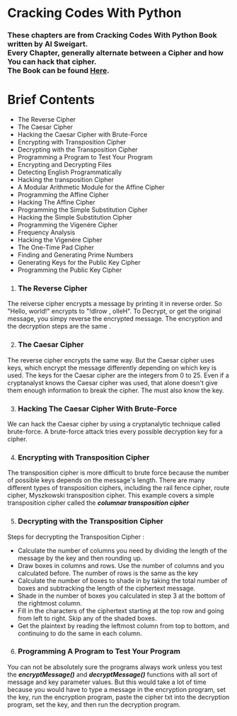 # Cracking Codes With Python
### These chapters are from Cracking Codes With Python Book written by Al Sweigart. <br>Every Chapter, generally alternate between a Cipher and how You can hack that cipher. <br>The Book can be found [Here](https://nostarch.com/crackingcodes).

# Brief Contents
- The Reverse Cipher
- The Caesar Cipher
- Hacking the Caesar Cipher with Brute-Force
- Encrypting with Transposition Cipher
- Decrypting with the Transposition Cipher
- Programming a Program to Test Your Program
- Encrypting and Decrypting Files
- Detecting English Programmatically
- Hacking the transposition Cipher
- A Modular Arithmetic Module for the Affine Cipher
- Programming the Affine Cipher
- Hacking The Affine Cipher
- Programming the Simple Substitution Cipher
- Hacking the Simple Substitution Cipher
- Programming the Vigenére Cipher
- Frequency Analysis
- Hacking the Vigenére Cipher
- The One-Time Pad Cipher
- Finding and Generating Prime Numbers
- Generating Keys for the Public Key Cipher
- Programming the Public Key Cipher

1) ### The Reverse Cipher
The reiverse cipher encrypts a message by printing it in reverse order. So "Hello, world!" encrypts to "!dlrow , olleH". To Decrypt, or get the original message, you simpy reverse the encrypted message. The encryption and the decryption steps are the same .

2) ### The Caesar Cipher
The reverse cipher encrypts the same way. But the Caesar cipher uses keys, which encrypt the message differently depending on which key is used. The keys for the Caesar cipher are the integers from 0 to 25. Even if a cryptanalyst knows the Caesar cipher was used, that alone doesn't give them enough information to break the cipher. The must also know the key.

3) ### Hacking The Caesar Cipher With Brute-Force
We can hack the Caesar cipher by using a cryptanalytic technique called brute-force. A brute-force attack tries every possible decryption key for a cipher.

4) ### Encrypting with Transposition Cipher
The transposition cipher is more difficult to brute force because the number of possible keys depends on the message's length. There are many different types of transposition ciphers, including the rail fence cipher, route cipher, Myszkowski transposition cipher. This example covers a simple transposition cipher called the ***columnar transposition cipher***

5) ### Decrypting with the Transposition Cipher
Steps for decrypting the Transposition Cipher :
  * Calculate the number of columns you need by dividing the length of the message by the key and then rounding up.
  * Draw boxes in columns and rows. Use the number of columns and you calculated before. The number of rows is the same as the key
  * Calculate the number of boxes to shade in by taking the total number of boxes and subtracking the length of the ciphertext message.
  * Shade in the number of boxes you calculated in step 3 at the bottom of the rightmost column.
  * Fill in the characters of the ciphertext starting at the top row and going from left to right. Skip any of the shaded boxes.
  * Get the plaintext by reading the leftmost column from top to bottom, and continuing to do the same in each column.

6) ### Programming A Program to Test Your Program
You can not be absolutely sure the programs always work unless you test the ***encryptMessage()*** and ***decryptMessage()*** functions with all sort of message and key parameter values. But this would take a lot of time because you would have to type a message in the encryption program, set the key, run the encryption program, paste the cipher txt into the decryption program, set the key, and then run the decryption program.

